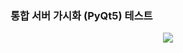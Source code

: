 ### 통합 서버 가시화 (PyQt5) 테스트
<p align="center";>
<img src="https://github.com/WJ-Archive/PF_Main/blob/main/PF_doro_infra/img/pyqt5.gif"/>
</p>
